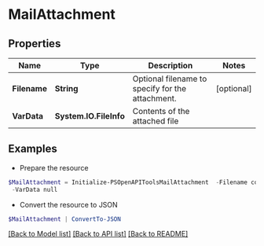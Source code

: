 # MailAttachment
## Properties

Name | Type | Description | Notes
------------ | ------------- | ------------- | -------------
**Filename** | **String** | Optional filename to specify for the attachment. | [optional] 
**VarData** | **System.IO.FileInfo** | Contents of the attached file | 

## Examples

- Prepare the resource
```powershell
$MailAttachment = Initialize-PSOpenAPIToolsMailAttachment  -Filename company_logo.png `
 -VarData null
```

- Convert the resource to JSON
```powershell
$MailAttachment | ConvertTo-JSON
```

[[Back to Model list]](../README.md#documentation-for-models) [[Back to API list]](../README.md#documentation-for-api-endpoints) [[Back to README]](../README.md)

